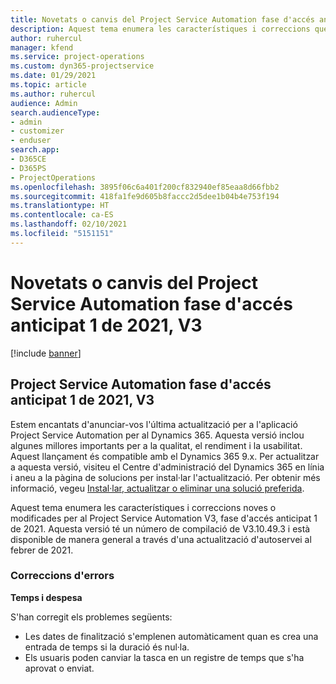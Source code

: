 ```yaml
---
title: Novetats o canvis del Project Service Automation fase d'accés anticipat 1 de 2021, V3
description: Aquest tema enumera les característiques i correccions que estan disponibles a Project Service Automation fase d'accés anticipat 1 de 2021, V3.
author: ruhercul
manager: kfend
ms.service: project-operations
ms.custom: dyn365-projectservice
ms.date: 01/29/2021
ms.topic: article
ms.author: ruhercul
audience: Admin
search.audienceType:
- admin
- customizer
- enduser
search.app:
- D365CE
- D365PS
- ProjectOperations
ms.openlocfilehash: 3895f06c6a401f200cf832940ef85eaa8d66fbb2
ms.sourcegitcommit: 418fa1fe9d605b8faccc2d5dee1b04b4e753f194
ms.translationtype: HT
ms.contentlocale: ca-ES
ms.lasthandoff: 02/10/2021
ms.locfileid: "5151151"
---
```

# <a name="whats-new-or-changed-in-project-service-automation-early-access-wave-1-2021-v3"></a>Novetats o canvis del Project Service Automation fase d'accés anticipat 1 de 2021, V3

[!include [banner](../includes/psa-now-project-operations.md)]

## <a name="project-service-automation-early-access-wave-1-2021-v3"></a>Project Service Automation fase d'accés anticipat 1 de 2021, V3

Estem encantats d'anunciar-vos l'última actualització per a l'aplicació Project Service Automation per al Dynamics 365. Aquesta versió inclou algunes millores importants per a la qualitat, el rendiment i la usabilitat. Aquest llançament és compatible amb el Dynamics 365 9.x. Per actualitzar a aquesta versió, visiteu el Centre d'administració del Dynamics 365 en línia i aneu a la pàgina de solucions per instal·lar l'actualització. Per obtenir més informació, vegeu [Instal·lar, actualitzar o eliminar una solució preferida](https://docs.microsoft.com/power-platform/admin/install-remove-preferred-solution).

Aquest tema enumera les característiques i correccions noves o modificades per al Project Service Automation V3, fase d'accés anticipat 1 de 2021. Aquesta versió té un número de compilació de V3.10.49.3 i està disponible de manera general a través d'una actualització d'autoservei al febrer de 2021.


### <a name="bug-fixes"></a>Correccions d'errors

**Temps i despesa**

S'han corregit els problemes següents:

- Les dates de finalització s'emplenen automàticament quan es crea una entrada de temps si la duració és nul·la.
- Els usuaris poden canviar la tasca en un registre de temps que s'ha aprovat o enviat.
